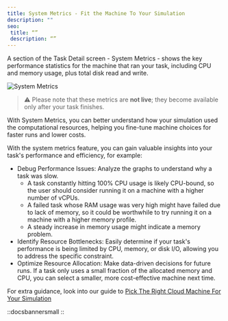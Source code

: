 ```yaml
---
title: System Metrics - Fit the Machine To Your Simulation
description: ""
seo:
 title: “”
 description: “”
---
```


A section of the Task Detail screen - System Metrics - shows the key performance statistics for the machine that ran your task, including CPU and memory usage, plus total disk read and write.

![System Metrics](/guides/sys_metrics.gif)

>⚠️ Please note that these metrics are **not live**; they become available only after your task finishes.

With System Metrics, you can better understand how your simulation used the computational resources, helping you fine-tune machine choices for faster runs and lower costs.

With the system metrics feature, you can gain valuable insights into your task's performance and efficiency, for example:
- Debug Performance Issues: Analyze the graphs to understand why a task was slow. 
  - A task constantly hitting 100% CPU usage is likely CPU-bound, so the user should consider running it on a machine with a higher number of vCPUs.
  - A failed task whose RAM usage was very high might have failed due to lack of memory, so it could be worthwhile to try running it on a machine with a higher memory profile.
  - A steady increase in memory usage might indicate a memory problem.
- Identify Resource Bottlenecks: Easily determine if your task's performance is being limited by CPU, memory, or disk I/O, allowing you to address the specific constraint.
- Optimize Resource Allocation: Make data-driven decisions for future runs. If a task only uses a small fraction of the allocated memory and CPU, you can select a smaller, more cost-effective machine next time.

For extra guidance, look into our guide to [Pick The Right Cloud Machine For Your Simulation](/guides/machine_simulation/pick-cloud-machine)

::docsbannersmall
::
